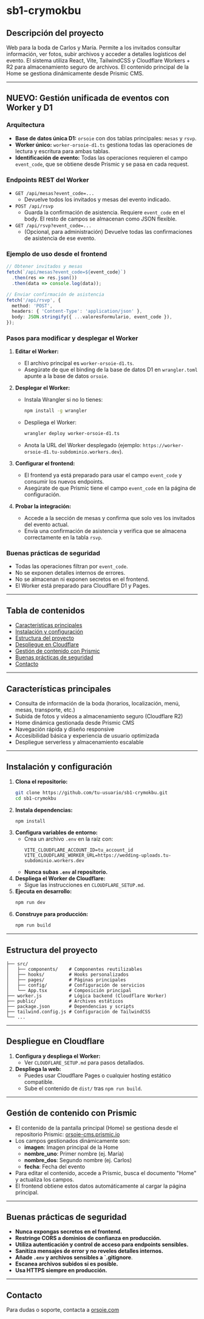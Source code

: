# sb1-crymokbu

## Descripción del proyecto
Web para la boda de Carlos y María. Permite a los invitados consultar información, ver fotos, subir archivos y acceder a detalles logísticos del evento. El sistema utiliza React, Vite, TailwindCSS y Cloudflare Workers + R2 para almacenamiento seguro de archivos. El contenido principal de la Home se gestiona dinámicamente desde Prismic CMS.

---

## NUEVO: Gestión unificada de eventos con Worker y D1

### Arquitectura
- **Base de datos única D1:** `orsoie` con dos tablas principales: `mesas` y `rsvp`.
- **Worker único:** `worker-orsoie-d1.ts` gestiona todas las operaciones de lectura y escritura para ambas tablas.
- **Identificación de evento:** Todas las operaciones requieren el campo `event_code`, que se obtiene desde Prismic y se pasa en cada request.

### Endpoints REST del Worker

- `GET /api/mesas?event_code=...`
  - Devuelve todos los invitados y mesas del evento indicado.
- `POST /api/rsvp`
  - Guarda la confirmación de asistencia. Requiere `event_code` en el body. El resto de campos se almacenan como JSON flexible.
- `GET /api/rsvp?event_code=...`
  - (Opcional, para administración) Devuelve todas las confirmaciones de asistencia de ese evento.

### Ejemplo de uso desde el frontend

```ts
// Obtener invitados y mesas
fetch(`/api/mesas?event_code=${event_code}`)
  .then(res => res.json())
  .then(data => console.log(data));

// Enviar confirmación de asistencia
fetch('/api/rsvp', {
  method: 'POST',
  headers: { 'Content-Type': 'application/json' },
  body: JSON.stringify({ ...valoresFormulario, event_code }),
});
```

### Pasos para modificar y desplegar el Worker

1. **Editar el Worker:**
   - El archivo principal es `worker-orsoie-d1.ts`.
   - Asegúrate de que el binding de la base de datos D1 en `wrangler.toml` apunte a la base de datos `orsoie`.

2. **Desplegar el Worker:**
   - Instala Wrangler si no lo tienes:
     ```bash
     npm install -g wrangler
     ```
   - Despliega el Worker:
     ```bash
     wrangler deploy worker-orsoie-d1.ts
     ```
   - Anota la URL del Worker desplegado (ejemplo: `https://worker-orsoie-d1.tu-subdominio.workers.dev`).

3. **Configurar el frontend:**
   - El frontend ya está preparado para usar el campo `event_code` y consumir los nuevos endpoints.
   - Asegúrate de que Prismic tiene el campo `event_code` en la página de configuración.

4. **Probar la integración:**
   - Accede a la sección de mesas y confirma que solo ves los invitados del evento actual.
   - Envía una confirmación de asistencia y verifica que se almacena correctamente en la tabla `rsvp`.

### Buenas prácticas de seguridad
- Todas las operaciones filtran por `event_code`.
- No se exponen detalles internos de errores.
- No se almacenan ni exponen secretos en el frontend.
- El Worker está preparado para Cloudflare D1 y Pages.

---

## Tabla de contenidos
- [Características principales](#características-principales)
- [Instalación y configuración](#instalación-y-configuración)
- [Estructura del proyecto](#estructura-del-proyecto)
- [Despliegue en Cloudflare](#despliegue-en-cloudflare)
- [Gestión de contenido con Prismic](#gestión-de-contenido-con-prismic)
- [Buenas prácticas de seguridad](#buenas-prácticas-de-seguridad)
- [Contacto](#contacto)

---

## Características principales
- Consulta de información de la boda (horarios, localización, menú, mesas, transporte, etc.)
- Subida de fotos y vídeos a almacenamiento seguro (Cloudflare R2)
- Home dinámica gestionada desde Prismic CMS
- Navegación rápida y diseño responsive
- Accesibilidad básica y experiencia de usuario optimizada
- Despliegue serverless y almacenamiento escalable

---

## Instalación y configuración

1. **Clona el repositorio:**
   ```bash
   git clone https://github.com/tu-usuario/sb1-crymokbu.git
   cd sb1-crymokbu
   ```
2. **Instala dependencias:**
   ```bash
   npm install
   ```
3. **Configura variables de entorno:**
   - Crea un archivo `.env` en la raíz con:
     ```env
     VITE_CLOUDFLARE_ACCOUNT_ID=tu_account_id
     VITE_CLOUDFLARE_WORKER_URL=https://wedding-uploads.tu-subdominio.workers.dev
     ```
   - **Nunca subas `.env` al repositorio.**
4. **Despliega el Worker de Cloudflare:**
   - Sigue las instrucciones en `CLOUDFLARE_SETUP.md`.
5. **Ejecuta en desarrollo:**
   ```bash
   npm run dev
   ```
6. **Construye para producción:**
   ```bash
   npm run build
   ```

---

## Estructura del proyecto

```
├── src/
│   ├── components/    # Componentes reutilizables
│   ├── hooks/         # Hooks personalizados
│   ├── pages/         # Páginas principales
│   ├── config/        # Configuración de servicios
│   └── App.tsx        # Composición principal
├── worker.js          # Lógica backend (Cloudflare Worker)
├── public/            # Archivos estáticos
├── package.json       # Dependencias y scripts
├── tailwind.config.js # Configuración de TailwindCSS
└── ...
```

---

## Despliegue en Cloudflare

1. **Configura y despliega el Worker:**
   - Ver `CLOUDFLARE_SETUP.md` para pasos detallados.
2. **Despliega la web:**
   - Puedes usar Cloudflare Pages o cualquier hosting estático compatible.
   - Sube el contenido de `dist/` tras `npm run build`.

---

## Gestión de contenido con Prismic

- El contenido de la pantalla principal (Home) se gestiona desde el repositorio Prismic: [orsoie-cms.prismic.io](https://orsoie-cms.prismic.io/)
- Los campos gestionados dinámicamente son:
  - **imagen**: Imagen principal de la Home
  - **nombre_uno**: Primer nombre (ej. María)
  - **nombre_dos**: Segundo nombre (ej. Carlos)
  - **fecha**: Fecha del evento
- Para editar el contenido, accede a Prismic, busca el documento "Home" y actualiza los campos.
- El frontend obtiene estos datos automáticamente al cargar la página principal.

---

## Buenas prácticas de seguridad
- **Nunca expongas secretos en el frontend.**
- **Restringe CORS a dominios de confianza en producción.**
- **Utiliza autenticación y control de acceso para endpoints sensibles.**
- **Sanitiza mensajes de error y no reveles detalles internos.**
- **Añade `.env` y archivos sensibles a `.gitignore**.
- **Escanea archivos subidos si es posible.**
- **Usa HTTPS siempre en producción.**

---

## Contacto
Para dudas o soporte, contacta a [orsoie.com](https://orsoie.com)
